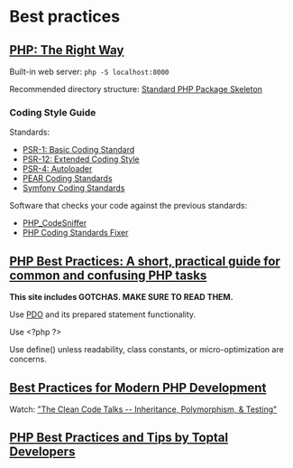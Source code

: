 # Best practices

## [PHP: The Right Way](https://phptherightway.com/)

Built-in web server: `php -S localhost:8000`

Recommended directory structure: [Standard PHP Package Skeleton](https://github.com/php-pds/skeleton)

### Coding Style Guide

Standards:

- [PSR-1: Basic Coding Standard](https://www.php-fig.org/psr/psr-1/)
- [PSR-12: Extended Coding Style](https://www.php-fig.org/psr/psr-12/)
- [PSR-4: Autoloader](https://www.php-fig.org/psr/psr-4/)
- [PEAR Coding Standards](https://pear.php.net/manual/en/standards.php)
- [Symfony Coding Standards](https://symfony.com/doc/current/contributing/code/standards.html)

Software that checks your code against the previous standards:

- [PHP_CodeSniffer](https://pear.php.net/package/PHP_CodeSniffer/)
- [PHP Coding Standards Fixer](https://cs.symfony.com/)

## [PHP Best Practices: A short, practical guide for common and confusing PHP tasks](https://phpbestpractices.org/)

**This site includes GOTCHAS. MAKE SURE TO READ THEM.**

Use [PDO](https://www.php.net/manual/en/book.pdo.php) and its prepared statement functionality.

Use \<\?php \?\>

Use define() unless readability, class constants, or micro-optimization are concerns.

## [Best Practices for Modern PHP Development](https://www.airpair.com/php/posts/best-practices-for-modern-php-development)

Watch: ["The Clean Code Talks -- Inheritance, Polymorphism, & Testing"](https://www.youtube.com/watch?v=4F72VULWFvc)

## [PHP Best Practices and Tips by Toptal Developers](https://www.toptal.com/php/tips-and-practices)
